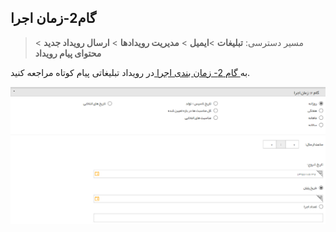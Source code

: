 ﻿## گام2-زمان اجرا

> مسیر دسترسی:  **تبلیغات** >**ایمیل** > **مدیریت رویدادها** > **ارسال رویداد جدید** > **محتوای پیام رویداد** 

به<a href="file%3A%2F%2F%2FC%3A%5CUsers%5CH.abasi%5CDesktop%5Chelp%5Cmd%20help%5C%D8%AA%D8%A8%D9%84%DB%8C%D8%BA%D8%A7%D8%AA%5Csms%5CAdvertising-event%5C2-zaman-bandi%5Czaman-bandi.md" target="_blank"> گام 2- زمان بندی اجرا </a>در رویداد تبلیغاتی پیام کوتاه مراجعه کنید.


![](advertising-sendingeventmail-secondstep.png)
